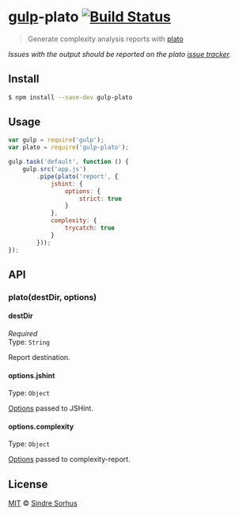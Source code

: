 # [gulp](http://gulpjs.com)-plato [![Build Status](https://travis-ci.org/sindresorhus/gulp-plato.svg?branch=master)](https://travis-ci.org/sindresorhus/gulp-plato)

> Generate complexity analysis reports with [plato](https://github.com/es-analysis/plato)

*Issues with the output should be reported on the plato [issue tracker](https://github.com/es-analysis/plato/issues).*


## Install

```bash
$ npm install --save-dev gulp-plato
```


## Usage

```js
var gulp = require('gulp');
var plato = require('gulp-plato');

gulp.task('default', function () {
	gulp.src('app.js')
		.pipe(plato('report', {
			jshint: {
				options: {
					strict: true
				}
			},
			complexity: {
				trycatch: true
			}
		}));
});
```


## API

### plato(destDir, options)

#### destDir

*Required*  
Type: `String`

Report destination.

#### options.jshint

Type: `Object`  

[Options](http://www.jshint.com/docs/options/) passed to JSHint.

#### options.complexity

Type: `Object`  

[Options](https://github.com/philbooth/complexity-report#command-line-options) passed to complexity-report.


## License

[MIT](http://opensource.org/licenses/MIT) © [Sindre Sorhus](http://sindresorhus.com)
